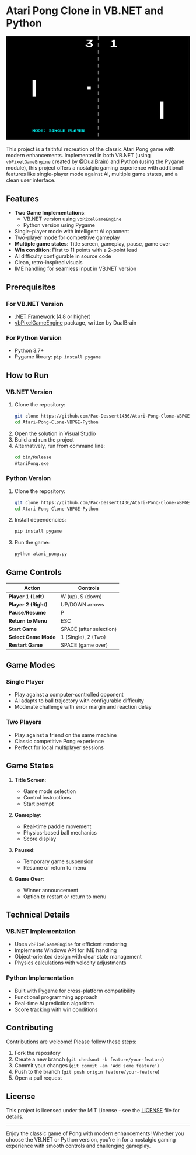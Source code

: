 # Atari Pong Clone in VB.NET and Python

![Atari Pong Gameplay](screenshot.png)

This project is a faithful recreation of the classic Atari Pong game with modern enhancements. Implemented in both VB.NET (using `vbPixelGameEngine` created by [@DualBrain](https://github.com/DualBrain/)) and Python (using the Pygame module), this project offers a nostalgic gaming experience with additional features like single-player mode against AI, multiple game states, and a clean user interface.

## Features

- **Two Game Implementations**:
  - VB.NET version using `vbPixelGameEngine`
  - Python version using Pygame
- Single-player mode with intelligent AI opponent
- Two-player mode for competitive gameplay
- **Multiple game states**: Title screen, gameplay, pause, game over
- **Win condition**: First to 11 points with a 2-point lead
- AI difficulty configurable in source code
- Clean, retro-inspired visuals
- IME handling for seamless input in VB.NET version

## Prerequisites

### For VB.NET Version
- [.NET Framework](https://dotnet.microsoft.com/download) (4.8 or higher)
- [vbPixelGameEngine](https://github.com/DualBrain/vbPixelGameEngine) package, written by DualBrain

### For Python Version
- Python 3.7+
- Pygame library: `pip install pygame`

## How to Run

### VB.NET Version
1. Clone the repository:
   ```bash
   git clone https://github.com/Pac-Dessert1436/Atari-Pong-Clone-VBPGE-Python.git
   cd Atari-Pong-Clone-VBPGE-Python
   ```
2. Open the solution in Visual Studio
3. Build and run the project
4. Alternatively, run from command line:
   ```bash
   cd bin/Release
   AtariPong.exe
   ```

### Python Version
1. Clone the repository:
   ```bash
   git clone https://github.com/Pac-Dessert1436/Atari-Pong-Clone-VBPGE-Python.git
   cd Atari-Pong-Clone-VBPGE-Python
   ```
2. Install dependencies:
   ```bash
   pip install pygame
   ```
3. Run the game:
   ```bash
   python atari_pong.py
   ```

## Game Controls

| Action                 | Controls               |
|------------------------|------------------------|
| **Player 1 (Left)**    | W (up), S (down)       |
| **Player 2 (Right)**   | UP/DOWN arrows         |
| **Pause/Resume**       | P                      |
| **Return to Menu**     | ESC                    |
| **Start Game**         | SPACE (after selection)|
| **Select Game Mode**   | 1 (Single), 2 (Two)    |
| **Restart Game**       | SPACE (game over)      |

## Game Modes

### Single Player
- Play against a computer-controlled opponent
- AI adapts to ball trajectory with configurable difficulty
- Moderate challenge with error margin and reaction delay

### Two Players
- Play against a friend on the same machine
- Classic competitive Pong experience
- Perfect for local multiplayer sessions

## Game States

1. **Title Screen**: 
   - Game mode selection
   - Control instructions
   - Start prompt

2. **Gameplay**:
   - Real-time paddle movement
   - Physics-based ball mechanics
   - Score display

3. **Paused**:
   - Temporary game suspension
   - Resume or return to menu

4. **Game Over**:
   - Winner announcement
   - Option to restart or return to menu

## Technical Details

### VB.NET Implementation
- Uses `vbPixelGameEngine` for efficient rendering
- Implements Windows API for IME handling
- Object-oriented design with clear state management
- Physics calculations with velocity adjustments

### Python Implementation
- Built with Pygame for cross-platform compatibility
- Functional programming approach
- Real-time AI prediction algorithm
- Score tracking with win conditions

## Contributing

Contributions are welcome! Please follow these steps:
1. Fork the repository
2. Create a new branch (`git checkout -b feature/your-feature`)
3. Commit your changes (`git commit -am 'Add some feature'`)
4. Push to the branch (`git push origin feature/your-feature`)
5. Open a pull request

## License

This project is licensed under the MIT License - see the [LICENSE](LICENSE) file for details.

---

Enjoy the classic game of Pong with modern enhancements! Whether you choose the VB.NET or Python version, you're in for a nostalgic gaming experience with smooth controls and challenging gameplay.
